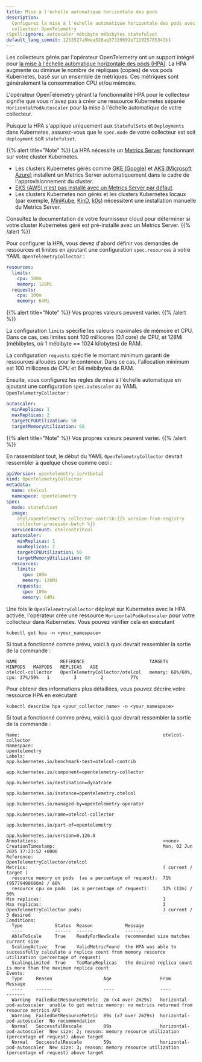 ```yaml
---
title: Mise à l'échelle automatique horizontale des pods
description:
  Configurez la mise à l'échelle automatique horizontale des pods avec votre
  collecteur OpenTelemetry
cSpell:ignore: autoscaler mébibyte mébibytes statefulset
default_lang_commit: 1253527a5bea528ae37339692e711925785343b1
---
```


Les collecteurs gérés par l'opérateur OpenTelemetry ont un support intégré pour
[la mise à l'échelle automatique horizontale des pods (HPA)](https://kubernetes.io/docs/tasks/run-application/horizontal-pod-autoscale/).
La HPA augmente ou diminue le nombre de répliquas (copies) de vos pods
Kubernetes, basé sur un ensemble de métriques. Ces métriques sont généralement
la consommation CPU et/ou mémoire.

L'opérateur OpenTelemetry gérant la fonctionnalité HPA pour le collecteur
signifie que vous n'avez pas à créer une ressource Kubernetes séparée
`HorizontalPodAutoscaler` pour la mise à l'échelle automatique de votre
collecteur.

Puisque la HPA s'applique uniquement aux `StatefulSets` et `Deployments` dans
Kubernetes, assurez-vous que le `spec.mode` de votre collecteur est soit
`deployment` soit `statefulset`.

{{% alert title="Note" %}} La HPA nécessite un
[Metrics Server](https://github.com/kubernetes-sigs/metrics-server) fonctionnant
sur votre cluster Kubernetes.

- Les clusters Kubernetes gérés comme
  [GKE (Google)](https://cloud.google.com/kubernetes-engine?hl=en) et
  [AKS (Microsoft Azure)](https://azure.microsoft.com/en-us/products/kubernetes-service)
  installent un Metrics Server automatiquement dans le cadre de
  l'approvisionnement du cluster.
- [EKS (AWS) n'est pas installé avec un Metrics Server par défaut](https://docs.aws.amazon.com/eks/latest/userguide/metrics-server.html).
- Les clusters Kubernetes non gérés et les clusters Kubernetes locaux (par
  exemple, [MiniKube](https://minikube.sigs.k8s.io/docs/),
  [KinD](https://kind.sigs.k8s.io/), [k0s](https://k0sproject.io)) nécessitent
  une installation manuelle du Metrics Server.

Consultez la documentation de votre fournisseur cloud pour déterminer si votre
cluster Kubernetes géré est pré-installé avec un Metrics Server. {{% /alert %}}

Pour configurer la HPA, vous devez d'abord définir vos demandes de ressources et
limites en ajoutant une configuration `spec.resources` à votre YAML
`OpenTelemetryCollector` :

```yaml
resources:
  limits:
    cpu: 100m
    memory: 128Mi
  requests:
    cpu: 100m
    memory: 64Mi
```

{{% alert title="Note" %}} Vos propres valeurs peuvent varier. {{% /alert %}}

La configuration `limits` spécifie les valeurs maximales de mémoire et CPU. Dans
ce cas, ces limites sont 100 millicores (0.1 core) de CPU, et 128Mi (mébibytes,
où 1 mébibyte == 1024 kilobytes) de RAM.

La configuration `requests` spécifie le montant minimum garanti de ressources
allouées pour le conteneur. Dans ce cas, l'allocation minimum est 100 millicores
de CPU et 64 mébibytes de RAM.

Ensuite, vous configurez les règles de mise à l'échelle automatique en ajoutant
une configuration `spec.autoscaler` au YAML `OpenTelemetryCollector` :

```yaml
autoscaler:
  minReplicas: 1
  maxReplicas: 2
  targetCPUUtilization: 50
  targetMemoryUtilization: 60
```

{{% alert title="Note" %}} Vos propres valeurs peuvent varier. {{% /alert %}}

En rassemblant tout, le début du YAML `OpenTelemetryCollector` devrait
ressembler à quelque chose comme ceci :

```yaml
apiVersion: opentelemetry.io/v1beta1
kind: OpenTelemetryCollector
metadata:
  name: otelcol
  namespace: opentelemetry
spec:
  mode: statefulset
  image:
    otel/opentelemetry-collector-contrib:{{% version-from-registry
    collector-processor-batch %}}
  serviceAccount: otelcontribcol
  autoscaler:
    minReplicas: 1
    maxReplicas: 2
    targetCPUUtilization: 50
    targetMemoryUtilization: 60
  resources:
    limits:
      cpu: 100m
      memory: 128Mi
    requests:
      cpu: 100m
      memory: 64Mi
```

Une fois le `OpenTelemetryCollector` déployé sur Kubernetes avec la HPA activée,
l'opérateur crée une ressource `HorizontalPodAutoscaler` pour votre collecteur
dans Kubernetes. Vous pouvez vérifier cela en exécutant

`kubectl get hpa -n <your_namespace>`

Si tout a fonctionné comme prévu, voici à quoi devrait ressembler la sortie de
la commande :

```nocode
NAME                REFERENCE                        TARGETS                         MINPODS   MAXPODS   REPLICAS   AGE
otelcol-collector   OpenTelemetryCollector/otelcol   memory: 68%/60%, cpu: 37%/50%   1         3         2          77s
```

Pour obtenir des informations plus détaillées, vous pouvez décrire votre
ressource HPA en exécutant

`kubectl describe hpa <your_collector_name> -n <your_namespace>`

Si tout a fonctionné comme prévu, voici à quoi devrait ressembler la sortie de
la commande :

```nocode
Name:                                                     otelcol-collector
Namespace:                                                opentelemetry
Labels:                                                   app.kubernetes.io/benchmark-test=otelcol-contrib
                                                          app.kubernetes.io/component=opentelemetry-collector
                                                          app.kubernetes.io/destination=dynatrace
                                                          app.kubernetes.io/instance=opentelemetry.otelcol
                                                          app.kubernetes.io/managed-by=opentelemetry-operator
                                                          app.kubernetes.io/name=otelcol-collector
                                                          app.kubernetes.io/part-of=opentelemetry
                                                          app.kubernetes.io/version=0.126.0
Annotations:                                              <none>
CreationTimestamp:                                        Mon, 02 Jun 2025 17:23:52 +0000
Reference:                                                OpenTelemetryCollector/otelcol
Metrics:                                                  ( current / target )
  resource memory on pods  (as a percentage of request):  71% (95779498666m) / 60%
  resource cpu on pods  (as a percentage of request):     12% (12m) / 50%
Min replicas:                                             1
Max replicas:                                             3
OpenTelemetryCollector pods:                              3 current / 3 desired
Conditions:
  Type            Status  Reason            Message
  ----            ------  ------            -------
  AbleToScale     True    ReadyForNewScale  recommended size matches current size
  ScalingActive   True    ValidMetricFound  the HPA was able to successfully calculate a replica count from memory resource utilization (percentage of request)
  ScalingLimited  True    TooManyReplicas   the desired replica count is more than the maximum replica count
Events:
  Type     Reason                   Age                  From                       Message
  ----     ------                   ----                 ----                       -------
  Warning  FailedGetResourceMetric  2m (x4 over 2m29s)   horizontal-pod-autoscaler  unable to get metric memory: no metrics returned from resource metrics API
  Warning  FailedGetResourceMetric  89s (x7 over 2m29s)  horizontal-pod-autoscaler  No recommendation
  Normal   SuccessfulRescale        89s                  horizontal-pod-autoscaler  New size: 2; reason: memory resource utilization (percentage of request) above target
  Normal   SuccessfulRescale        59s                  horizontal-pod-autoscaler  New size: 3; reason: memory resource utilization (percentage of request) above target
```

